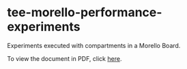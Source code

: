# tee-morello-performance-experiments
Experiments executed with compartments in a Morello Board.

To view the document in PDF, click [here](./nome_do_arquivo.pdf).

